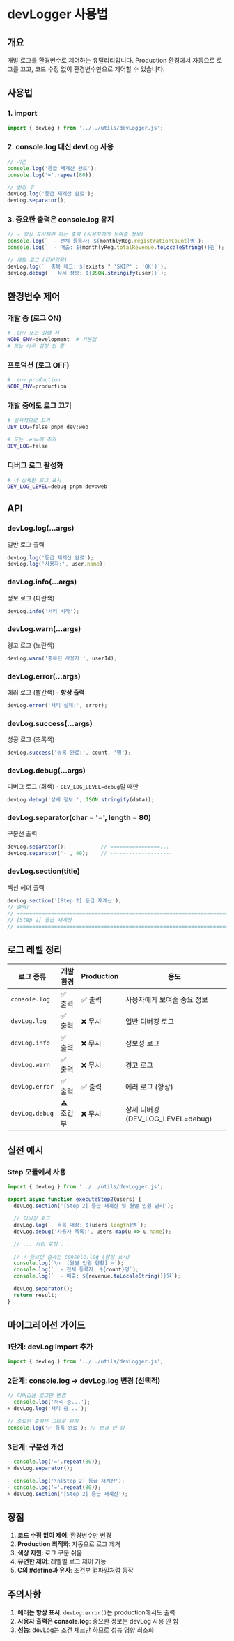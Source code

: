 # devLogger 사용법

## 개요
개발 로그를 환경변수로 제어하는 유틸리티입니다. Production 환경에서 자동으로 로그를 끄고, 코드 수정 없이 환경변수만으로 제어할 수 있습니다.

## 사용법

### 1. import
```javascript
import { devLog } from '../../utils/devLogger.js';
```

### 2. console.log 대신 devLog 사용
```javascript
// 기존
console.log('등급 재계산 완료');
console.log('='.repeat(80));

// 변경 후
devLog.log('등급 재계산 완료');
devLog.separator();
```

### 3. 중요한 출력은 console.log 유지
```javascript
// ⭐ 항상 표시해야 하는 출력 (사용자에게 보여줄 정보)
console.log(`  - 전체 등록자: ${monthlyReg.registrationCount}명`);
console.log(`  - 매출: ${monthlyReg.totalRevenue.toLocaleString()}원`);

// 개발 로그 (디버깅용)
devLog.log(`  중복 체크: ${exists ? 'SKIP' : 'OK'}`);
devLog.debug(`  상세 정보: ${JSON.stringify(user)}`);
```

## 환경변수 제어

### 개발 중 (로그 ON)
```bash
# .env 또는 실행 시
NODE_ENV=development  # 기본값
# 또는 아무 설정 안 함
```

### 프로덕션 (로그 OFF)
```bash
# .env.production
NODE_ENV=production
```

### 개발 중에도 로그 끄기
```bash
# 일시적으로 끄기
DEV_LOG=false pnpm dev:web

# 또는 .env에 추가
DEV_LOG=false
```

### 디버그 로그 활성화
```bash
# 더 상세한 로그 표시
DEV_LOG_LEVEL=debug pnpm dev:web
```

## API

### devLog.log(...args)
일반 로그 출력
```javascript
devLog.log('등급 재계산 완료');
devLog.log('사용자:', user.name);
```

### devLog.info(...args)
정보 로그 (파란색)
```javascript
devLog.info('처리 시작');
```

### devLog.warn(...args)
경고 로그 (노란색)
```javascript
devLog.warn('중복된 사용자:', userId);
```

### devLog.error(...args)
에러 로그 (빨간색) - **항상 출력**
```javascript
devLog.error('처리 실패:', error);
```

### devLog.success(...args)
성공 로그 (초록색)
```javascript
devLog.success('등록 완료:', count, '명');
```

### devLog.debug(...args)
디버그 로그 (회색) - `DEV_LOG_LEVEL=debug`일 때만
```javascript
devLog.debug('상세 정보:', JSON.stringify(data));
```

### devLog.separator(char = '=', length = 80)
구분선 출력
```javascript
devLog.separator();           // ================...
devLog.separator('-', 40);    // --------------------
```

### devLog.section(title)
섹션 헤더 출력
```javascript
devLog.section('[Step 2] 등급 재계산');
// 출력:
// ================================================================================
// [Step 2] 등급 재계산
// ================================================================================
```

## 로그 레벨 정리

| 로그 종류 | 개발 환경 | Production | 용도 |
|---------|---------|-----------|-----|
| `console.log` | ✅ 출력 | ✅ 출력 | 사용자에게 보여줄 중요 정보 |
| `devLog.log` | ✅ 출력 | ❌ 무시 | 일반 디버깅 로그 |
| `devLog.info` | ✅ 출력 | ❌ 무시 | 정보성 로그 |
| `devLog.warn` | ✅ 출력 | ❌ 무시 | 경고 로그 |
| `devLog.error` | ✅ 출력 | ✅ 출력 | 에러 로그 (항상) |
| `devLog.debug` | ⚠️ 조건부 | ❌ 무시 | 상세 디버깅 (DEV_LOG_LEVEL=debug) |

## 실전 예시

### Step 모듈에서 사용
```javascript
import { devLog } from '../../utils/devLogger.js';

export async function executeStep2(users) {
  devLog.section('[Step 2] 등급 재계산 및 월별 인원 관리');

  // 디버깅 로그
  devLog.log(`  등록 대상: ${users.length}명`);
  devLog.debug('사용자 목록:', users.map(u => u.name));

  // ... 처리 로직 ...

  // ⭐ 중요한 결과는 console.log (항상 표시)
  console.log(`\n  [월별 인원 현황] ⭐`);
  console.log(`  - 전체 등록자: ${count}명`);
  console.log(`  - 매출: ${revenue.toLocaleString()}원`);

  devLog.separator();
  return result;
}
```

## 마이그레이션 가이드

### 1단계: devLog import 추가
```javascript
import { devLog } from '../../utils/devLogger.js';
```

### 2단계: console.log → devLog.log 변경 (선택적)
```javascript
// 디버깅용 로그만 변경
- console.log('처리 중...');
+ devLog.log('처리 중...');

// 중요한 출력은 그대로 유지
console.log('✅ 등록 완료'); // 변경 안 함
```

### 3단계: 구분선 개선
```javascript
- console.log('='.repeat(80));
+ devLog.separator();

- console.log('\n[Step 2] 등급 재계산');
- console.log('='.repeat(80));
+ devLog.section('[Step 2] 등급 재계산');
```

## 장점

1. **코드 수정 없이 제어**: 환경변수만 변경
2. **Production 최적화**: 자동으로 로그 제거
3. **색상 지원**: 로그 구분 쉬움
4. **유연한 제어**: 레벨별 로그 제어 가능
5. **C의 #define과 유사**: 조건부 컴파일처럼 동작

## 주의사항

1. **에러는 항상 표시**: `devLog.error()`는 production에서도 출력
2. **사용자 출력은 console.log**: 중요한 정보는 devLog 사용 안 함
3. **성능**: devLog는 조건 체크만 하므로 성능 영향 최소화
